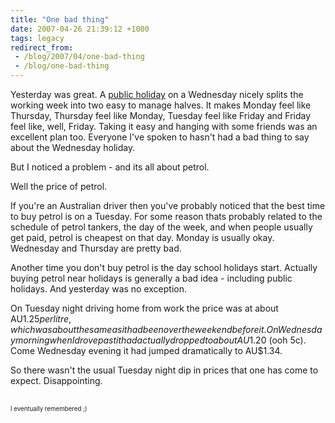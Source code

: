 ```yaml
---
title: "One bad thing"
date: 2007-04-26 21:39:12 +1000
tags: legacy
redirect_from:
 - /blog/2007/04/one-bad-thing
 - /blog/one-bad-thing
---
```


Yesterday was great. A <a href="http://en.wikipedia.org/wiki/ANZAC_Day">public holiday</a> on a Wednesday nicely splits the working week into two easy to manage halves. It makes Monday feel like Thursday, Thursday feel like Monday, Tuesday feel like Friday and Friday feel like, well, Friday. Taking it easy and hanging with some friends was an excellent plan too. Everyone I've spoken to hasn't had a bad thing to say about the Wednesday holiday.

But I noticed a problem - and its all about petrol.

Well the price of petrol.

If you're an Australian driver then you've probably noticed that the best time to buy petrol is on a Tuesday. For some reason thats probably related to the schedule of petrol tankers, the day of the week, and when people usually get paid, petrol is cheapest on that day. Monday is usually okay. Wednesday and Thursday are pretty bad.

Another time you don't buy petrol is the day school holidays start. Actually buying petrol near holidays is generally a bad idea - including public holidays. And yesterday was no exception.

On Tuesday night driving home from work the price was at about AU$1.25 per litre, which was about the same as it had been over the weekend before it. On Wednesday morning when I drove past it had actually dropped to about AU$1.20 (ooh 5c). Come Wednesday evening it had jumped dramatically to AU$1.34.

So there wasn't the usual Tuesday night dip in prices that one has come to expect. Disappointing.

<br/><small><small>I eventually remembered ;)</small></small><!--break-->
